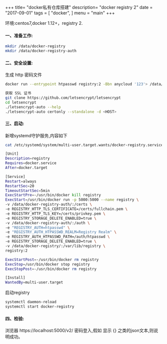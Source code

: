 +++
title= "docker私有仓库搭建"
description= "docker registry 2"
date = "2017-09-01"
tags = [
    "docker",
]
menu = "main"
+++

环境:centos7,docker 1.12+，registry 2.
#### 一、准备工作:
```bash
mkdir /data/docker-registry
mkdir /data/docker-registry-auth
```
#### 二、安全设置:
生成 http 密码文件
```bash
docker run --entrypoint htpasswd registry:2 -Bbn anycloud '123'> /data/docker-registry-auth/htpasswd
```
```bash
获取 SSL 证书
git clone https://github.com/letsencrypt/letsencrypt
cd letsencrypt
./letsencrypt-auto --help
./letsencrypt-auto certonly --standalone -d <HOST>
```
#### 三、启动:
新增systemd守护服务,内容如下
```bash
cat /etc/systemd/system/multi-user.target.wants/docker-registry.service

[Unit]
Description=registry
Requires=docker.service
After=docker.target

[Service]
Restart=always
RestartSec=20
TimeoutStartSec=5min
ExecStartPre=-/usr/bin/docker kill registry
ExecStart=/usr/bin/docker run -p 5000:5000 --name registry \
-v /data/docker-registry-auth/:/certs \
-e REGISTRY_HTTP_TLS_CERTIFICATE=/certs/fullchain.pem \
-e REGISTRY_HTTP_TLS_KEY=/certs/privkey.pem \
-e REGISTRY_STORAGE_DELETE_ENABLED=true \
-v /data/docker-registry-auth/:/auth \
-e "REGISTRY_AUTH=htpasswd" \
-e "REGISTRY_AUTH_HTPASSWD_REALM=Registry Realm" \
-e REGISTRY_AUTH_HTPASSWD_PATH=/auth/htpasswd \
-e REGISTRY_STORAGE_DELETE_ENABLED=true \
-v /data/docker-registry/:/var/lib/registry \
registry:2

ExecStartPost=-/usr/bin/docker rm registry
ExecStop=/usr/bin/docker stop registry
ExecStopPost=-/usr/bin/docker rm registry

[Install]
WantedBy=multi-user.target
```
启动registry

```bash
systemctl daemon-reload
systemctl start docker-registry
```
#### 四、检验:
浏览器 https://localhost:5000/v2/
密码登入,假如 显示 {} 之类的json文本,则说明成功。
